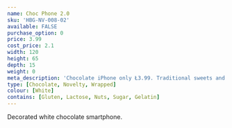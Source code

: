 ```yaml
---
name: Choc Phone 2.0
sku: 'HBG-NV-008-02'
available: FALSE
purchase_option: 0
price: 3.99
cost_price: 2.1
width: 120
height: 65
depth: 15
weight: 0
meta_description: 'Chocolate iPhone only Ł3.99. Traditional sweets and more at Humbugs Confectionery Store. Specialists in satisfying your sweet tooth!"),"")'
type: [Chocolate, Novelty, Wrapped]
colour: [White]
contains: [Gluten, Lactose, Nuts, Sugar, Gelatin]
---
```

Decorated white chocolate smartphone.